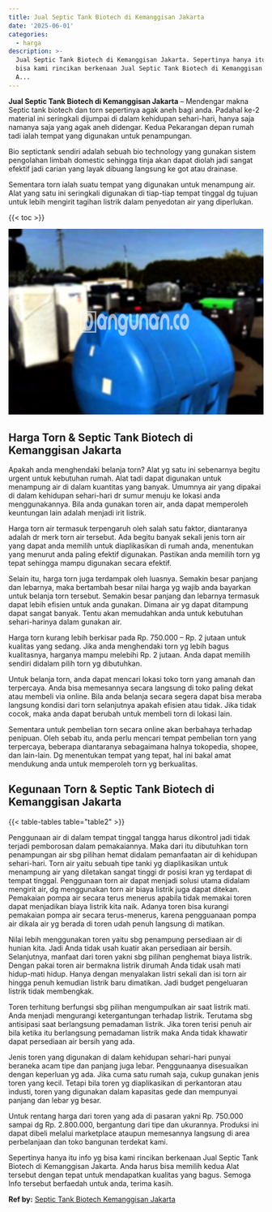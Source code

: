 ```yaml
---
title: Jual Septic Tank Biotech di Kemanggisan Jakarta
date: '2025-06-01'
categories:
  - harga
description: >-
  Jual Septic Tank Biotech di Kemanggisan Jakarta. Sepertinya hanya itu info yg
  bisa kami rincikan berkenaan Jual Septic Tank Biotech di Kemanggisan Jakarta.
  A...
---
```


**Jual Septic Tank Biotech di Kemanggisan Jakarta** – Mendengar makna Septic tank biotech dan torn sepertinya agak aneh bagi anda. Padahal ke-2 material ini seringkali dijumpai di dalam kehidupan sehari-hari, hanya saja namanya saja yang agak aneh didengar. Kedua Pekarangan depan rumah tadi ialah tempat yang digunakan untuk penampungan.

Bio septictank sendiri adalah sebuah bio technology yang gunakan sistem pengolahan limbah domestic sehingga tinja akan dapat diolah jadi sangat efektif jadi carian yang layak dibuang langsung ke got atau drainase.

Sementara torn ialah suatu tempat yang digunakan untuk menampung air. Alat yang satu ini seringkali digunakan di tiap-tiap tempat tinggal dg tujuan untuk lebih mengirit tagihan listrik dalam penyedotan air yang diperlukan.

{{< toc >}}

![Jual Septic Tank Biotech di Kemanggisan Jakarta](/images/jual-bio-septictank-14.png)

## Harga Torn & Septic Tank Biotech di Kemanggisan Jakarta

Apakah anda menghendaki belanja torn? Alat yg satu ini sebenarnya begitu urgent untuk kebutuhan rumah. Alat tadi dapat digunakan untuk menampung air di dalam kuantitas yang banyak. Umumnya air yang dipakai di dalam kehidupan sehari-hari dr sumur menuju ke lokasi anda menggunakannya. Bila anda gunakan toren air, anda dapat memperoleh keuntungan lain adalah menjadi irit listrik.

Harga torn air termasuk terpengaruh oleh salah satu faktor, diantaranya adalah dr merk torn air tersebut. Ada begitu banyak sekali jenis torn air yang dapat anda memilih untuk diaplikasikan di rumah anda, menentukan yang menurut anda paling efektif digunakan. Pastikan anda memilih torn yg tepat sehingga mampu digunakan secara efektif.

Selain itu, harga torn juga terdampak oleh luasnya. Semakin besar panjang dan lebarnya, maka bertambah besar nilai harga yg wajib anda bayarkan untuk belanja torn tersebut. Semakin besar panjang dan lebarnya termasuk dapat lebih efisien untuk anda gunakan. Dimana air yg dapat ditampung dapat sangat banyak. Tentu akan memudahkan anda untuk kebutuhan sehari-harinya dalam gunakan air.

Harga torn kurang lebih berkisar pada Rp. 750.000 – Rp. 2 jutaan untuk kualitas yang sedang. Jika anda menghendaki torn yg lebih bagus kualitasnya, harganya mampu melebihi Rp. 2 jutaan. Anda dapat memilih sendiri didalam pilih torn yg dibutuhkan.

Untuk belanja torn, anda dapat mencari lokasi toko torn yang amanah dan terpercaya. Anda bisa memesannya secara langsung di toko paling dekat atau membeli via online. Bila anda belanja secara segera dapat bisa meraba langsung kondisi dari torn selanjutnya apakah efisien atau tidak. Jika tidak cocok, maka anda dapat berubah untuk membeli torn di lokasi lain.

Sementara untuk pembelian torn secara online akan berbahaya terhadap penipuan. Oleh sebab itu, anda perlu mencari tempat pembelian torn yang terpercaya, beberapa diantaranya sebagaimana halnya tokopedia, shopee, dan lain-lain. Dg menentukan tempat yang tepat, hal ini bakal amat mendukung anda untuk memperoleh torn yg berkualitas.

## Kegunaan Torn & Septic Tank Biotech di Kemanggisan Jakarta

{{< table-tables table="table2" >}}

Penggunaan air di dalam tempat tinggal tangga harus dikontrol jadi tidak terjadi pemborosan dalam pemakaiannya. Maka dari itu dibutuhkan torn penampungan air sbg pilihan hemat didalam pemanfaatan air di kehidupan sehari-hari. Torn air yaitu sebuah tipe tanki yg diaplikasikan untuk menampung air yang diletakan sangat tinggi dr posisi kran yg terdapat di tempat tinggal. Penggunaan torn air dapat menjadi solusi utama didalam mengirit air, dg menggunakan torn air biaya listrik juga dapat ditekan. Pemakaian pompa air secara terus menerus apabila tidak memakai toren dapat menjadikan biaya listrik kita naik. Adanya toren bisa kurangi pemakaian pompa air secara terus-menerus, karena pengguanaan pompa air dikala air yg berada di toren udah penuh langsung di matikan.

Nilai lebih menggunakan toren yaitu sbg penampung persediaan air di hunian kita. Jadi Anda tidak usah kuatir akan persediaan air bersih. Selanjutnya, manfaat dari toren yakni sbg pilihan penghemat biaya listrik. Dengan pakai toren air bermakna listrik dirumah Anda tidak usah mati hidup-mati hidup. Hanya dengan menyalakan listri sekali dan isi torn air hingga penuh kemudian listrik baru dimatikan. Jadi budget pengeluaran listrik tidak membengkak.

Toren terhitung berfungsi sbg pilihan mengumpulkan air saat listrik mati. Anda menjadi mengurangi ketergantungan terhadap listrik. Terutama sbg antisipasi saat berlangsung pemadaman listrik. Jika toren terisi penuh air bila ketika itu berlangsung pemadaman listrik maka Anda tidak khawatir dapat persediaan air bersih yang ada.

Jenis toren yang digunakan di dalam kehidupan sehari-hari punyai beraneka acam tipe dan panjang juga lebar. Penggunaanya disesuaikan dengan keperluan yg ada. Jika cuma satu rumah saja, cukup gunakan jenis toren yang kecil. Tetapi bila toren yg diaplikasikan di perkantoran atau industi, toren yang digunakan dalam kapasitas gede dan mempunyai panjang dan lebar yg besar.

Untuk rentang harga dari toren yang ada di pasaran yakni Rp. 750.000 sampai dg Rp. 2.800.000, bergantung dari tipe dan ukurannya. Produksi ini dapat dibeli melalui marketplace ataupun memesannya langsung di area perbelanjaan dan toko bangunan terdekat kami.

Sepertinya hanya itu info yg bisa kami rincikan berkenaan Jual Septic Tank Biotech di Kemanggisan Jakarta. Anda harus bisa memilih kedua Alat tersebut dengan tepat untuk mendapatkan kualitas yang bagus. Semoga Info tersebut berfaedah untuk anda, terima kasih.

**Ref by:** [Septic Tank Biotech Kemanggisan Jakarta](https://id.wikipedia.org/wiki/Septic)

